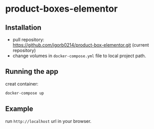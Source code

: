 # product-boxes-elementor

## Installation
- pull repository:<br/>
https://github.com/igorb0214/product-box-elementor.git (current repository)
- change volumes in `docker-compose.yml` file to local project path.<br/>


## Running the app
creat container:<br/>
```bash
docker-compose up
```
## Example
run `http://localhost` url in your browser.
<br/>

